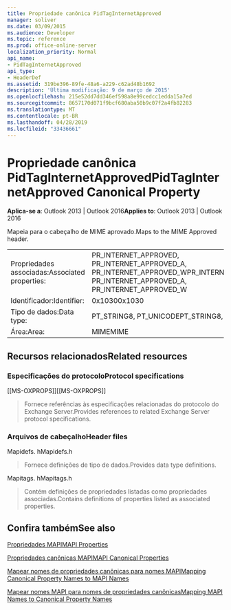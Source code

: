 ```yaml
---
title: Propriedade canônica PidTagInternetApproved
manager: soliver
ms.date: 03/09/2015
ms.audience: Developer
ms.topic: reference
ms.prod: office-online-server
localization_priority: Normal
api_name:
- PidTagInternetApproved
api_type:
- HeaderDef
ms.assetid: 319be396-89fe-48a6-a229-c62ad48b1692
description: 'Última modificação: 9 de março de 2015'
ms.openlocfilehash: 215e52dd7dd346ef598a8e99cedcc1edda15a7ed
ms.sourcegitcommit: 8657170d071f9bcf680aba50b9c07f2a4fb82283
ms.translationtype: MT
ms.contentlocale: pt-BR
ms.lasthandoff: 04/28/2019
ms.locfileid: "33436661"
---
```

# <a name="pidtaginternetapproved-canonical-property"></a><span data-ttu-id="cab61-103">Propriedade canônica PidTagInternetApproved</span><span class="sxs-lookup"><span data-stu-id="cab61-103">PidTagInternetApproved Canonical Property</span></span>

  
  
<span data-ttu-id="cab61-104">**Aplica-se a**: Outlook 2013 | Outlook 2016</span><span class="sxs-lookup"><span data-stu-id="cab61-104">**Applies to**: Outlook 2013 | Outlook 2016</span></span> 
  
<span data-ttu-id="cab61-105">Mapeia para o cabeçalho de MIME aprovado.</span><span class="sxs-lookup"><span data-stu-id="cab61-105">Maps to the MIME Approved header.</span></span>
  
|||
|:-----|:-----|
|<span data-ttu-id="cab61-106">Propriedades associadas:</span><span class="sxs-lookup"><span data-stu-id="cab61-106">Associated properties:</span></span>  <br/> |<span data-ttu-id="cab61-107">PR_INTERNET_APPROVED, PR_INTERNET_APPROVED_A, PR_INTERNET_APPROVED_W</span><span class="sxs-lookup"><span data-stu-id="cab61-107">PR_INTERNET_APPROVED, PR_INTERNET_APPROVED_A, PR_INTERNET_APPROVED_W</span></span>  <br/> |
|<span data-ttu-id="cab61-108">Identificador:</span><span class="sxs-lookup"><span data-stu-id="cab61-108">Identifier:</span></span>  <br/> |<span data-ttu-id="cab61-109">0x1030</span><span class="sxs-lookup"><span data-stu-id="cab61-109">0x1030</span></span>  <br/> |
|<span data-ttu-id="cab61-110">Tipo de dados:</span><span class="sxs-lookup"><span data-stu-id="cab61-110">Data type:</span></span>  <br/> |<span data-ttu-id="cab61-111">PT_STRING8, PT_UNICODE</span><span class="sxs-lookup"><span data-stu-id="cab61-111">PT_STRING8, PT_UNICODE</span></span>  <br/> |
|<span data-ttu-id="cab61-112">Área:</span><span class="sxs-lookup"><span data-stu-id="cab61-112">Area:</span></span>  <br/> |<span data-ttu-id="cab61-113">MIME</span><span class="sxs-lookup"><span data-stu-id="cab61-113">MIME</span></span>  <br/> |
   
## <a name="related-resources"></a><span data-ttu-id="cab61-114">Recursos relacionados</span><span class="sxs-lookup"><span data-stu-id="cab61-114">Related resources</span></span>

### <a name="protocol-specifications"></a><span data-ttu-id="cab61-115">Especificações do protocolo</span><span class="sxs-lookup"><span data-stu-id="cab61-115">Protocol specifications</span></span>

<span data-ttu-id="cab61-116">[[MS-OXPROPS]]</span><span class="sxs-lookup"><span data-stu-id="cab61-116">[[MS-OXPROPS]]</span></span> 
  
> <span data-ttu-id="cab61-117">Fornece referências às especificações relacionadas do protocolo do Exchange Server.</span><span class="sxs-lookup"><span data-stu-id="cab61-117">Provides references to related Exchange Server protocol specifications.</span></span>
    
### <a name="header-files"></a><span data-ttu-id="cab61-118">Arquivos de cabeçalho</span><span class="sxs-lookup"><span data-stu-id="cab61-118">Header files</span></span>

<span data-ttu-id="cab61-119">Mapidefs. h</span><span class="sxs-lookup"><span data-stu-id="cab61-119">Mapidefs.h</span></span>
  
> <span data-ttu-id="cab61-120">Fornece definições de tipo de dados.</span><span class="sxs-lookup"><span data-stu-id="cab61-120">Provides data type definitions.</span></span>
    
<span data-ttu-id="cab61-121">Mapitags. h</span><span class="sxs-lookup"><span data-stu-id="cab61-121">Mapitags.h</span></span>
  
> <span data-ttu-id="cab61-122">Contém definições de propriedades listadas como propriedades associadas.</span><span class="sxs-lookup"><span data-stu-id="cab61-122">Contains definitions of properties listed as associated properties.</span></span>
    
## <a name="see-also"></a><span data-ttu-id="cab61-123">Confira também</span><span class="sxs-lookup"><span data-stu-id="cab61-123">See also</span></span>



[<span data-ttu-id="cab61-124">Propriedades MAPI</span><span class="sxs-lookup"><span data-stu-id="cab61-124">MAPI Properties</span></span>](mapi-properties.md)
  
[<span data-ttu-id="cab61-125">Propriedades canônicas MAPI</span><span class="sxs-lookup"><span data-stu-id="cab61-125">MAPI Canonical Properties</span></span>](mapi-canonical-properties.md)
  
[<span data-ttu-id="cab61-126">Mapear nomes de propriedades canônicas para nomes MAPI</span><span class="sxs-lookup"><span data-stu-id="cab61-126">Mapping Canonical Property Names to MAPI Names</span></span>](mapping-canonical-property-names-to-mapi-names.md)
  
[<span data-ttu-id="cab61-127">Mapear nomes MAPI para nomes de propriedades canônicas</span><span class="sxs-lookup"><span data-stu-id="cab61-127">Mapping MAPI Names to Canonical Property Names</span></span>](mapping-mapi-names-to-canonical-property-names.md)


